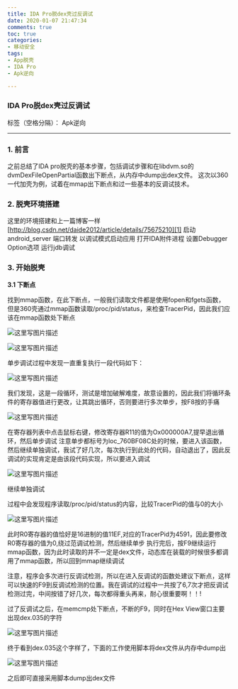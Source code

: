 ```yaml
---
title: IDA Pro脱dex壳过反调试
date: 2020-01-07 21:47:34
comments: true
toc: true
categories:
- 移动安全
tags: 
- App脱壳
- IDA Pro
- Apk逆向

---
```

### IDA Pro脱dex壳过反调试

标签（空格分隔）： Apk逆向

---

### **1. 前言**
之前总结了IDA pro脱壳的基本步骤，包括调试步骤和在libdvm.so的dvmDexFileOpenPartial函数出下断点，从内存中dump出dex文件。
这次以360一代加壳为例，试着在mmap出下断点和过一些基本的反调试技术。

### **2. 脱壳环境搭建**

这里的环境搭建和上一篇博客一样[http://blog.csdn.net/daide2012/article/details/75675210][1]
启动android_server
端口转发
以调试模式启动应用
打开IDA附件进程
设置Debugger Option选项
运行jdb调试

### **3. 开始脱壳**

**3.1 下断点**

找到mmap函数，在此下断点，一般我们读取文件都是使用fopen和fgets函数，但是360壳通过mmap函数读取/proc/pid/status，来检查TracerPid，因此我们应该在mmap函数处下断点

![这里写图片描述](https://imgconvert.csdnimg.cn/aHR0cDovL2ltZy5ibG9nLmNzZG4ubmV0LzIwMTcwNzI4MjI1MjUwODY5?x-oss-process=image/format,png)

![这里写图片描述](https://imgconvert.csdnimg.cn/aHR0cDovL2ltZy5ibG9nLmNzZG4ubmV0LzIwMTcwNzI4MjI1MzA5NDky?x-oss-process=image/format,png)

单步调试过程中发现一直重复执行一段代码如下：

![这里写图片描述](https://imgconvert.csdnimg.cn/aHR0cDovL2ltZy5ibG9nLmNzZG4ubmV0LzIwMTcwNzI4MjI1MzIxMDMz?x-oss-process=image/format,png)

我们发现，这是一段循环，测试是增加破解难度，故意设置的，因此我们将循环条件的寄存器值进行更改，让其跳出循环，否则要进行多次单步，按F8按的手痛

![这里写图片描述](https://imgconvert.csdnimg.cn/aHR0cDovL2ltZy5ibG9nLmNzZG4ubmV0LzIwMTcwNzI4MjI1MzM3MjI1?x-oss-process=image/format,png)

在寄存器列表中点击鼠标右键，修改寄存器R11的值为Ox000000A7,提早退出循环，然后单步调试
注意单步都标号为loc_760BF08C处的时候，要进入该函数，然后继续单独调试，我试了好几次，每次执行到此处的代码，自动退出了，因此反调试的实现肯定是由该段代码实现，所以要进入调试

![这里写图片描述](https://imgconvert.csdnimg.cn/aHR0cDovL2ltZy5ibG9nLmNzZG4ubmV0LzIwMTcwNzI4MjI1MzU3MjUw?x-oss-process=image/format,png)

继续单独调试

过程中会发现程序读取/proc/pid/status的内容，比较TracerPid的值与0的大小

![这里写图片描述](https://imgconvert.csdnimg.cn/aHR0cDovL2ltZy5ibG9nLmNzZG4ubmV0LzIwMTcwNzI4MjI1NDEzOTEz?x-oss-process=image/format,png)

此时R0寄存器的值恰好是16进制的值11EF,对应的TracerPid为4591，因此要修改R0寄存器的值为0,绕过范调试检测，然后继续单步
执行完后，按F9继续运行mmap函数，因为此时读取的并不一定是dex文件，动态库在装载的时候很多都调用了mmap函数，所以回到mmap继续调试

注意，程序会多次进行反调试检测，所以在进入反调试的函数处建议下断点，这样可以快速的F9到反调试检测的位置。我在调试的过程中一共按了6,7次才把反调试检测过完，中间按错了好几次，每次都得重头再来，耐心很重要啊！！!

过了反调试之后，在memcmp处下断点，不断的F9，同时在Hex View窗口主要出现dex.035的字符

![这里写图片描述](https://imgconvert.csdnimg.cn/aHR0cDovL2ltZy5ibG9nLmNzZG4ubmV0LzIwMTcwNzI4MjI1NDI5MzU0?x-oss-process=image/format,png)

终于看到dex.035这个字样了，下面的工作使用脚本将dex文件从内存中dump出

![这里写图片描述](https://imgconvert.csdnimg.cn/aHR0cDovL2ltZy5ibG9nLmNzZG4ubmV0LzIwMTcwNzI4MjI1NDQ0MTg0?x-oss-process=image/format,png)

之后即可直接采用脚本dump出dex文件


  [1]: http://blog.csdn.net/daide2012/article/details/75675210